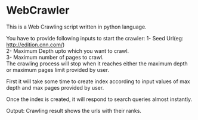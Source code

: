 WebCrawler
==========

This is a Web Crawling script written in python language.

You have to provide following inputs to start the crawler:
1- Seed Url(eg: http://edition.cnn.com/) <br/>
2- Maximum Depth upto which you want to crawl. <br/>
3- Maximum number of pages to crawl.
<br/>
The crawling process will stop when it reaches either the maximum depth or maximum pages limit provided by user.

First it will take some time to create index according to input values of max depth and max pages provided by user.

Once the index is created, it will respond to search queries almost instantly.


Output:
Crawling result shows the urls with their ranks.


